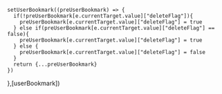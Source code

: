     setUserBookmark((preUserBookmark) => {
      if(!preUserBookmark[e.currentTarget.value]["deleteFlag"]){
        preUserBookmark[e.currentTarget.value]["deleteFlag"] = true
      } else if(preUserBookmark[e.currentTarget.value]["deleteFlag"] == false){
        preUserBookmark[e.currentTarget.value]["deleteFlag"] = true
      } else {
        preUserBookmark[e.currentTarget.value]["deleteFlag"] = false
      }
      return {...preUserBookmark}
    })
  },[userBookmark])